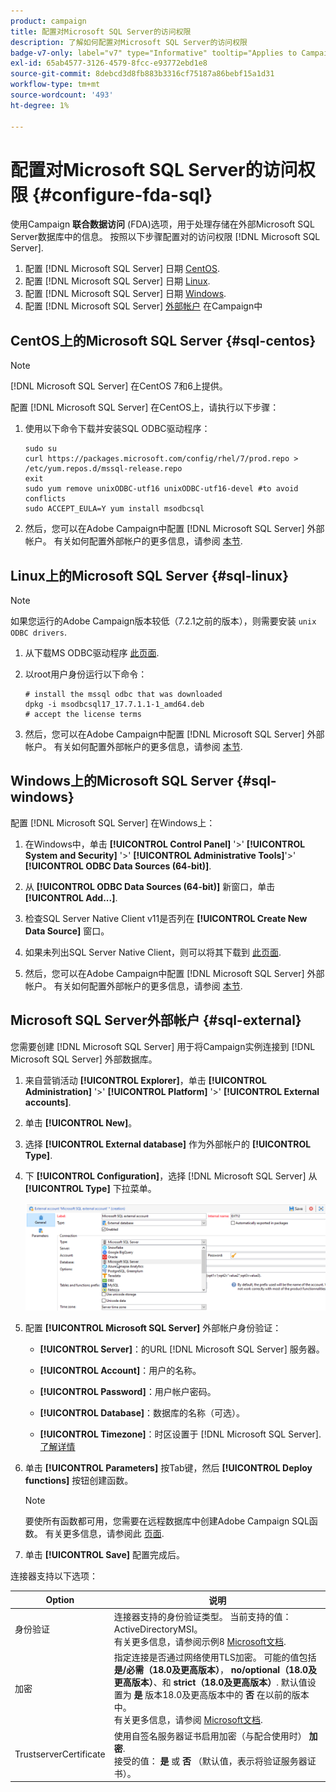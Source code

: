 ```yaml
---
product: campaign
title: 配置对Microsoft SQL Server的访问权限
description: 了解如何配置对Microsoft SQL Server的访问权限
badge-v7-only: label="v7" type="Informative" tooltip="Applies to Campaign Classic v7 only"
exl-id: 65ab4577-3126-4579-8fcc-e93772ebd1e8
source-git-commit: 8debcd3d8fb883b3316cf75187a86bebf15a1d31
workflow-type: tm+mt
source-wordcount: '493'
ht-degree: 1%

---
```


# 配置对Microsoft SQL Server的访问权限 {#configure-fda-sql}



使用Campaign **联合数据访问** (FDA)选项，用于处理存储在外部Microsoft SQL Server数据库中的信息。 按照以下步骤配置对的访问权限 [!DNL Microsoft SQL Server].

1. 配置 [!DNL Microsoft SQL Server] 日期 [CentOS](#sql-centos).
1. 配置 [!DNL Microsoft SQL Server] 日期 [Linux](#sql-linux).
1. 配置 [!DNL Microsoft SQL Server] 日期 [Windows](#sql-windows).
1. 配置 [!DNL Microsoft SQL Server] [外部帐户](#sql-external) 在Campaign中

## CentOS上的Microsoft SQL Server {#sql-centos}

>[!NOTE]
>
> [!DNL Microsoft SQL Server] 在CentOS 7和6上提供。

配置 [!DNL Microsoft SQL Server] 在CentOS上，请执行以下步骤：

1. 使用以下命令下载并安装SQL ODBC驱动程序：

   ```
   sudo su
   curl https://packages.microsoft.com/config/rhel/7/prod.repo > /etc/yum.repos.d/mssql-release.repo
   exit
   sudo yum remove unixODBC-utf16 unixODBC-utf16-devel #to avoid conflicts
   sudo ACCEPT_EULA=Y yum install msodbcsql
   ```

1. 然后，您可以在Adobe Campaign中配置 [!DNL Microsoft SQL Server] 外部帐户。 有关如何配置外部帐户的更多信息，请参阅 [本节](#sql-external).

## Linux上的Microsoft SQL Server {#sql-linux}

>[!NOTE]
>
> 如果您运行的Adobe Campaign版本较低（7.2.1之前的版本），则需要安装 `unix ODBC drivers`.

1. 从下载MS ODBC驱动程序 [此页面](https://packages.microsoft.com/ubuntu/16.04/prod/pool/main/m/msodbcsql17/).

1. 以root用户身份运行以下命令：

   ```
   # install the mssql odbc that was downloaded
   dpkg -i msodbcsql17_17.7.1.1-1_amd64.deb
   # accept the license terms
   ```

1. 然后，您可以在Adobe Campaign中配置 [!DNL Microsoft SQL Server] 外部帐户。 有关如何配置外部帐户的更多信息，请参阅 [本节](#sql-external).

## Windows上的Microsoft SQL Server {#sql-windows}

配置 [!DNL Microsoft SQL Server] 在Windows上：

1. 在Windows中，单击 **[!UICONTROL Control Panel]** &#39;>&#39; **[!UICONTROL System and Security]** &#39;>&#39; **[!UICONTROL Administrative Tools]**&#39;>&#39; **[!UICONTROL ODBC Data Sources (64-bit)]**.

1. 从 **[!UICONTROL ODBC Data Sources (64-bit)]** 新窗口，单击 **[!UICONTROL Add...]**.

1. 检查SQL Server Native Client v11是否列在 **[!UICONTROL Create New Data Source]** 窗口。

1. 如果未列出SQL Server Native Client，则可以将其下载到 [此页面](https://www.microsoft.com/en-my/download/details.aspx?id=36434).

1. 然后，您可以在Adobe Campaign中配置 [!DNL Microsoft SQL Server] 外部帐户。 有关如何配置外部帐户的更多信息，请参阅 [本节](#sql-external).

## Microsoft SQL Server外部帐户 {#sql-external}

您需要创建 [!DNL Microsoft SQL Server] 用于将Campaign实例连接到 [!DNL Microsoft SQL Server] 外部数据库。

1. 来自营销活动 **[!UICONTROL Explorer]**，单击 **[!UICONTROL Administration]** &#39;>&#39; **[!UICONTROL Platform]** &#39;>&#39; **[!UICONTROL External accounts]**.

1. 单击 **[!UICONTROL New]**。

1. 选择 **[!UICONTROL External database]** 作为外部帐户的 **[!UICONTROL Type]**.

1. 下 **[!UICONTROL Configuration]**，选择 [!DNL Microsoft SQL Server] 从 **[!UICONTROL Type]** 下拉菜单。

   ![](assets/sql.png)

1. 配置 **[!UICONTROL Microsoft SQL Server]** 外部帐户身份验证：

   * **[!UICONTROL Server]**：的URL [!DNL Microsoft SQL Server] 服务器。

   * **[!UICONTROL Account]**：用户的名称。

   * **[!UICONTROL Password]**：用户帐户密码。

   * **[!UICONTROL Database]**：数据库的名称（可选）。

   * **[!UICONTROL Timezone]**：时区设置于 [!DNL Microsoft SQL Server]. [了解详情](https://docs.microsoft.com/en-us/sql/t-sql/functions/current-timezone-transact-sql?view=sql-server-ver15)

1. 单击 **[!UICONTROL Parameters]** 按Tab键，然后 **[!UICONTROL Deploy functions]** 按钮创建函数。

   >[!NOTE]
   >
   >要使所有函数都可用，您需要在远程数据库中创建Adobe Campaign SQL函数。 有关更多信息，请参阅此 [页面](../../configuration/using/adding-additional-sql-functions.md).

1. 单击 **[!UICONTROL Save]** 配置完成后。

连接器支持以下选项：

| Option | 说明 |
|---|---|
| 身份验证 | 连接器支持的身份验证类型。 当前支持的值： ActiveDirectoryMSI。 <br> 有关更多信息，请参阅示例8 [Microsoft文档](https://docs.microsoft.com/en-us/sql/connect/odbc/using-azure-active-directory?view=sql-server-ver15#example-connection-strings). |
| 加密 | 指定连接是否通过网络使用TLS加密。 可能的值包括 **是/必需（18.0及更高版本）**， **no/optional（18.0及更高版本）**、和 **strict（18.0及更高版本）**. 默认值设置为 **是** 版本18.0及更高版本中的 **否** 在以前的版本中。 <br>有关更多信息，请参阅 [Microsoft文档](https://docs.microsoft.com/en-us/sql/connect/odbc/dsn-connection-string-attribute?view=azure-sqldw-latest#encrypt). |
| TrustserverCertificate | 使用自签名服务器证书启用加密（与配合使用时） **加密**. <br>接受的值： **是** 或 **否** （默认值，表示将验证服务器证书）。 |
